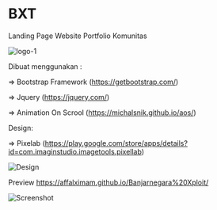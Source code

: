 # BXT
Landing Page Website Portfolio Komunitas

![logo-1](https://user-images.githubusercontent.com/62225185/126090490-c7aad24b-2f6d-4779-b66d-f6f9ad3e8c7f.png)

Dibuat menggunakan :

=> Bootstrap Framework (https://getbootstrap.com/)

=> Jquery (https://jquery.com/)

=> Animation On Scrool (https://michalsnik.github.io/aos/)


Design:

=> Pixelab (https://play.google.com/store/apps/details?id=com.imaginstudio.imagetools.pixellab)

![Design](https://user-images.githubusercontent.com/62225185/126090793-8ca9e13f-169c-46d3-9094-4eee3006f0b2.jpg)


Preview
https://affalximam.github.io/Banjarnegara%20Xploit/


![Screenshot](https://user-images.githubusercontent.com/62225185/126091554-1568e206-a809-4084-a35c-8b33e3f1f811.jpg)
